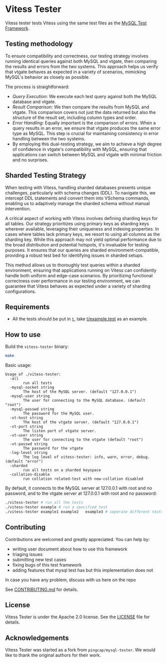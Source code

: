 # Vitess Tester

Vitess tester tests Vitess using the same test files as the [MySQL Test Framework](https://github.com/mysql/mysql-server/tree/8.0/mysql-test).

## Testing methodology

To ensure compatibility and correctness, our testing strategy involves running identical queries against both MySQL and vtgate, then comparing the results and errors from the two systems. This approach helps us verify that vtgate behaves as expected in a variety of scenarios, mimicking MySQL's behavior as closely as possible.

The process is straightforward:
* *Query Execution*: We execute each test query against both the MySQL database and vtgate.
* *Result Comparison*: We then compare the results from MySQL and vtgate. This comparison covers not just the data returned but also the structure of the result set, including column types and order.
* *Error Handling*: Equally important is the comparison of errors. When a query results in an error, we ensure that vtgate produces the same error type as MySQL. This step is crucial for maintaining consistency in error handling between the two systems.
* By employing this dual-testing strategy, we aim to achieve a high degree of confidence in vtgate's compatibility with MySQL, ensuring that applications can switch between MySQL and vtgate with minimal friction and no surprises.


## Sharded Testing Strategy
When testing with Vitess, handling sharded databases presents unique challenges, particularly with schema changes (DDL). To navigate this, we intercept DDL statements and convert them into VSchema commands, enabling us to adaptively manage the sharded schema without manual intervention.

A critical aspect of working with Vitess involves defining sharding keys for all tables. Our strategy prioritizes using primary keys as sharding keys wherever available, leveraging their uniqueness and indexing properties. In cases where tables lack primary keys, we resort to using all columns as the sharding key. While this approach may not yield optimal performance due to the broad distribution and potential hotspots, it's invaluable for testing purposes. It ensures that our queries are sharded environment-compatible, providing a robust test bed for identifying issues in sharded setups.

This method allows us to thoroughly test queries within a sharded environment, ensuring that applications running on Vitess can confidently handle both uniform and edge-case scenarios. By prioritizing functional correctness over performance in our testing environment, we can guarantee that Vitess behaves as expected under a variety of sharding configurations.


## Requirements

- All the tests should be put in [`t`](./t), take [t/example.test](./t/example.test) as an example.

## How to use

Build the `vitess-tester` binary:
```sh
make
```

Basic usage:
```
Usage of ./vitess-tester:
  -all
        run all tests
  -mysql-socket string
        The host of the MySQL server. (default "127.0.0.1")
  -mysql-user string
        The user for connecting to the MySQL database. (default "root")
  -mysql-passwd string
        The password for the MySQL user.
  -vt-host string
        The host of the vtgate server. (default "127.0.0.1")
  -vt-port string
        The listen port of vtgate server.
  -vt-user string
        The user for connecting to the vtgate (default "root")
  -vt-passwd string
        The password for the vtgate
  -log-level string
        The log level of vitess-tester: info, warn, error, debug. (default "error")
  -sharded
        run all tests on a sharded keyspace
  -collation-disable
        run collation related-test with new-collation disabled
```

By default, it connects to the MySQL server at 127.0.0.1 with root and no password, and to the vtgate server at 127.0.0.1 with root and no password:

```sh
./vitess-tester # run all the tests
./vitess-tester example # run a specified test
./vitess-tester example1 example2   example3 # seperate different tests with one or more spaces
```

## Contributing

Contributions are welcomed and greatly appreciated. You can help by:

- writing user document about how to use this framework
- triaging issues
- submitting new test cases
- fixing bugs of this test framework
- adding features that mysql test has but this implementation does not

In case you have any problem, discuss with us here on the repo

See [CONTRIBUTING.md](./CONTRIBUTING.md) for details.

## License

Vitess Tester is under the Apache 2.0 license. See the [LICENSE](./LICENSE) file for details.

## Acknowledgements

Vitess Tester was started as a fork from `pingcap/mysql-tester`. We would like to thank the original authors for their work.
